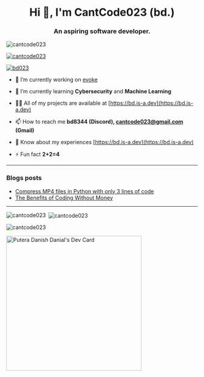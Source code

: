<h1 align="center">Hi 👋, I'm CantCode023 (bd.)</h1>
<h3 align="center">An aspiring software developer.</h3>

<p align="left"> <img src="https://komarev.com/ghpvc/?username=cantcode023&label=Profile%20views&color=0e75b6&style=flat" alt="cantcode023" /> </p>

<p align="left"> <a href="https://github.com/ryo-ma/github-profile-trophy"><img src="https://github-profile-trophy.vercel.app/?username=cantcode023" alt="cantcode023" /></a> </p>

<p align="left"> <a href="https://twitter.com/bd023" target="blank"><img src="https://img.shields.io/twitter/follow/bd023?logo=twitter&style=for-the-badge" alt="bd023" /></a> </p>

- 🔭 I’m currently working on [evoke](https://github.com/CantCode023/evoke)

- 🌱 I’m currently learning **Cybersecurity** and **Machine Learning**

- 👨‍💻 All of my projects are available at [https://bd.is-a.dev](https://bd.is-a.dev)

- 📫 How to reach me **bd8344 (Discord), cantcode023@gmail.com (Gmail)**

- 📄 Know about my experiences [https://bd.is-a.dev](https://bd.is-a.dev)

- ⚡ Fun fact **2+2=4**

---

### Blogs posts
<!-- BLOG-POST-LIST:START -->
- [Compress MP4 files in Python with only 3 lines of code](https://medium.com/@cantcode023/compress-mp4-files-in-python-with-only-3-lines-of-code-4b01f6d274c7?source=rss-d5411099f338------2)
- [The Benefits of Coding Without Money](https://medium.com/@cantcode023/benefits-of-coding-without-money-5a2f4d3e6565?source=rss-d5411099f338------2)
<!-- BLOG-POST-LIST:END -->

---

<p><img align="left" src="https://github-readme-stats.vercel.app/api/top-langs?username=cantcode023&show_icons=true&locale=en&layout=compact" alt="cantcode023" /></p>

<p>&nbsp;<img align="center" src="https://github-readme-stats.vercel.app/api?username=cantcode023&show_icons=true&locale=en" alt="cantcode023" /></p>

<p><img align="center" src="https://github-readme-streak-stats.herokuapp.com/?user=cantcode023&" alt="cantcode023" /></p>

<a href="https://app.daily.dev/bd023"><img src="https://api.daily.dev/devcards/v2/trtz72Q4xzYdbF5eF5ghE.png?type=default&r=kw9" width="356" alt="Putera Danish Danial's Dev Card"/></a>
